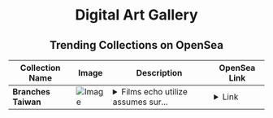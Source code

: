 <div align="center">

# Digital Art Gallery

## Trending Collections on OpenSea

| Collection Name                       | Image                                                                                     | Description                       | OpenSea Link                                                                                          |
|---------------------------------------|-------------------------------------------------------------------------------------------|-----------------------------------|--------------------------------------------------------------------------------------------------------|
| **Branches Taiwan** | ![Image](https://i.seadn.io/s/raw/files/e5a22385be9ce24be3ce127fff7bfcd1.jpg?w=500&auto=format?w=200&auto=format) | <details><summary>Films echo utilize assumes sur...</summary>Films echo utilize assumes surgical lines fitting</details> | <details><summary>Link</summary>[Branches Taiwan](https://opensea.io/collection/branches-taiwan)</details> |

</div>